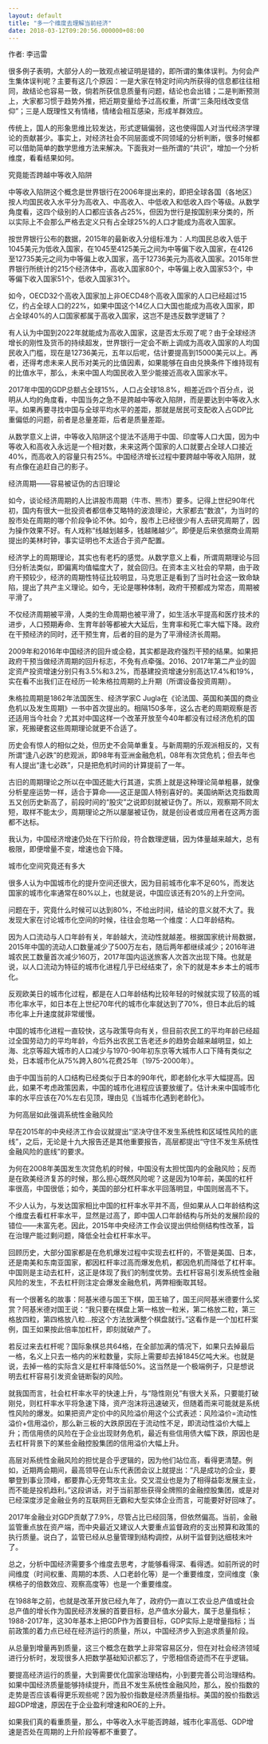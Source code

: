 ```yaml
---
layout: default
title: "多一个维度去理解当前经济"
date: 2018-03-12T09:20:56.000000+08:00
---
```


作者: 李迅雷

很多例子表明，大部分人的一致观点被证明是错的，即所谓的集体误判。为何会产生集体误判呢？主要有这几个原因：一是大家在特定时间内所获得的信息都往往相同，故结论也容易一致，倘若所获信息质量有问题，结论也会出错；二是判断预测上，大家都习惯于趋势外推，把近期变量给予过高权重，所谓“三条阳线改变信仰”；三是人既理性又有情绪，情绪会相互感染，形成羊群效应。

传统上，国人的形象思维比较发达，形式逻辑偏弱，这也使得国人对当代经济学理论的贡献甚少。事实上，对经济社会不同层面或不同领域的分析判断，很多时候都可以借助简单的数学思维方法来解决。下面我对一些所谓的“共识”，增加一个分析维度，看看结果如何。

究竟能否跨越中等收入陷阱

中等收入陷阱这个概念是世界银行在2006年提出来的，即把全球各国（各地区）按人均国民收入水平分为高收入、中高收入、中低收入和低收入四个等级。从数学角度看，这四个级别的人口都应该各占25%，但因为世行是按国别来分类的，所以实际上不会那么严格去定义只有占全球25%的人口才能成为高收入国家。

按世界银行公布的数据，2015年的最新收入分组标准为：人均国民总收入低于1045美元为低收入国家，在1045至4125美元之间为中等偏下收入国家，在4126至12735美元之间为中等偏上收入国家，高于12736美元为高收入国家。2015年世界银行所统计的215个经济体中，高收入国家80个，中等偏上收入国家53个，中等偏下收入国家51个，低收入国家31个。

如今，OECD32个高收入国家加上非OECD48个高收入国家的人口已经超过15亿，约占全球人口的22%，如果中国这个14亿人口大国也能成为高收入国家，即占全球40%的人口国家都属于高收入国家，这岂不是违反数学逻辑了？

有人认为中国到2022年就能成为高收入国家，这是否太乐观了呢？由于全球经济增长的刚性及货币的持续超发，世界银行一定会不断上调成为高收入国家的人均国民收入门槛，现在是12736美元，五年以后呢，估计要提高到15000美元以上。再者，还得考虑未来人民币对美元的比值因素，如果能够在自由兑换条件下维持现有的比值水平，那么，未来中国人均国民收入至少能接近高收入国家水平。

2017年中国的GDP总额占全球15%，人口占全球18.8%，相差近四个百分点，说明从人均的角度看，中国当务之急不是跨越中等收入陷阱，而是要达到中等收入水平。如果再要寻找中国与全球平均水平的差距，那就是居民可支配收入占GDP比重偏低的问题，前者是总量差距，后者是质量差距。

从数学意义上讲，中等收入陷阱这个提法不适用于中国、印度等人口大国，因为中等收入和高收入永远是一个相对数，未来这两个国家的人口就要占全球人口接近40%，而高收入的容量只有25%。中国经济增长过程中要跨越中等收入陷阱，就有点像在追赶自己的影子。

经济周期——容易被证伪的古旧理论

如今，谈论经济周期的人比讲股市周期（牛市、熊市）要多。记得上世纪90年代初，国内有很大一批投资者都信奉艾略特的波浪理论，大家都去“数浪”，为当时的股市处在周期的哪个阶段争论不休。如今，股市上已经很少有人去研究周期了，因为操作效果不好。有人戏称“线越划越多，钱越赌越少”。即便是后来依据商业周期提出的美林时钟，事实证明也不太适合于资产配置。

经济学上的周期理论，其实也有老朽的感觉。从数学意义上看，所谓周期理论与回归分析法类似，即偏离均值幅度大了，就会回归。在资本主义社会的早期，由于政府干预较少，经济的周期性特征比较明显，马克思正是看到了当时社会这一致命缺陷，提出了共产主义理论。如今，无论是哪种体制，政府干预都成为常态，周期被平滑了。

不仅经济周期被平滑，人类的生命周期也被平滑了，如生活水平提高和医疗技术的进步，人口预期寿命、生育年龄等都被大大延后，生育率和死亡率大幅下降。政府在干预经济的同时，还干预生育，后者的目的是为了平滑经济长周期。

2009年和2016年中国经济的回升或企稳，其实都是政府强烈干预的结果。如果把政府干预当做经济周期的回升标志，不免有点牵强。2016、2017年第二产业的固定资产投资增速分别只有3.5%和3.2%，而基建投资增速分别高达17.4%和19%，实在看不出我们正在经历一轮朱格拉周期的上升期（所谓设备投资周期）。

朱格拉周期是1862年法国医生、经济学家C Jugla在《论法国、英国和美国的商业危机以及发生周期》一书中首次提出的。相隔150多年，这么古老的周期观察是否还适用当今社会？尤其对中国这样一个改革开放至今40年都没有过经济危机的国家，死搬硬套这些周期理论就更不合适了。

历史会有惊人的相似之处，但历史不会简单重复。与新周期的乐观派相反的，又有所谓“逢八必跌”的悲观派，即98年有亚洲金融危机，08年有次贷危机；但去年也有人提出“逢七必跌”，只是把危机时间的计算提前了一年。

古旧的周期理论之所以在中国还能大行其道，实质上就是这种理论简单粗暴，就像分析星座运势一样，适合于算命——这正是国人特别喜好的。美国纳斯达克指数周五又创历史新高了，前段时间的“股灾”之说即刻就被证伪了。所以，观察期不同太短，取样不能太少，周期理论之所以屡屡被证伪，就是创设者或应用者在这两方面都不达标。

我认为，中国经济增速仍处在下行阶段，符合数理逻辑，因为体量越来越大，总有极限，即便增量不变，增速也会下降。

城市化空间究竟还有多大

很多人认为中国城市化的提升空间还很大，因为目前城市化率不足60%，而发达国家的城市化率通常在80%以上，也就是说，中国应该还有20%的上升空间。

问题在于，究竟什么时候可以达到80%，不给出时间，结论的意义就不大了。我发现大家在讨论城市化空间的时候，往往会忽略一个维度：人口年龄结构。

因为人口流动与人口年龄有关，年龄越大，流动性就越差。根据国家统计局数据，2015年中国的流动人口数量减少了500万左右，随后两年都继续减少；2016年进城农民工数量首次减少160万，2017年国内运送旅客人次首次出现下降。也就是说，以人口流动为特征的城市化进程几乎已经结束了，余下的就是本乡本土的城市化。

反观欧美日的城市化过程，都是在人口年龄结构比较年轻的时候就实现了较高的城市化率水平，如日本在上世纪70年代的城市化率就达到了70%，但日本此后的城市化率上升速度就非常缓慢。

中国的城市化进程一直较快，这与政策导向有关，但目前农民工的平均年龄已经超过全国劳动力的平均年龄，今后外出农民工告老还乡的趋势会越来越明显，如上海、北京等超大城市的人口减少与1970-90年初东京等大城市人口下降有类似之处，日本城市化从75%跨入80%花费25年（1975-2000年）。

由于中国当前的人口结构已经类似于日本的90年代，即老龄化水平大幅提高。因此，如果不考虑政策因素，中国的城市化进程应该要放缓了。估计未来中国城市化率的水平应该在70%左右见顶，理由见《当城市化遇到老龄化》。

为何高层如此强调系统性金融风险

早在2015年的中央经济工作会议就提出“坚决守住不发生系统性和区域性风险的底线”，之后，无论是十九大报告还是其他重要报告，高层都提出“守住不发生系统性金融风险的底线”的要求。

为何在2008年美国发生次贷危机的时候，中国没有太担忧国内的金融风险；反而是在欧美经济复苏的时候，那么担心既然风险呢？这是因为10年前，美国的杠杆率很高，中国很低；如今，美国的部分杠杆率水平回落明显，中国则居高不下。

不少人认为，与发达国家相比中国的杠杆率水平并不高，但如果从人口年龄结构这个维度去看杠杆率水平，显然是过高了，即中国人口年龄结构与所处的发展阶段的错位——未富先老。因此，2015年中央经济工作会议提出供给侧结构性改革，旨在治理产能过剩问题，降低全社会杠杆率水平。

回顾历史，大部分国家都是在危机爆发过程中实现去杠杆的，不管是美国、日本，还是南美和东南亚国家，都因杠杆率过高而爆发危机，都因危机而降低了杠杆率。中国则是主动去杠杆，这正是体现了我们的制度优势。去杠杆容易引发系统性金融风险的发生，不去杠杆则注定会爆发金融危机，两弊相衡取其轻。

有一个很著名的故事：阿基米德与国王下棋，国王输了，国王问阿基米德要什么奖赏？阿基米德对国王说：“我只要在棋盘上第一格放一粒米，第二格放二粒，第三格放四粒，第四格放八粒…按这个方法放满整个棋盘就行。”这看作是一个加杠杆案例，国王如果按此倍率加杠杆，即刻就破产了。

若反过来去杠杆呢？国际象棋总共64格，在全部加满的情况下，如果只去掉最后一格，名义上只去一格内的米粒数量，实际上需要却去掉1845亿吨大米。也就是说，去掉一格的实际含义是杠杆率降低50%。这当然是一个极端例子，只是想说明去杠杆容易引发资金链断裂的风险。

就我国而言，社会杠杆率水平的快速上升，与“隐性刚兑”有很大关系，只要能打破刚兑，则杠杆率水平将急速下降，资产泡沫将迅速破灭，但随着而来可能就是系统性风险的爆发。如果把资产定价中的风险溢价用这个公式表述：风险溢价=流动性溢价+信用溢价，那么新三板的大跌原因在于流动性不足，即流动性溢价大幅上升；而信用债的风险在于企业出现财务危机，最近有些信用债大幅下跌，原因也是去杠杆背景下的某些金融控股集团的信用溢价大幅上升。

高层对系统性金融风险的担忧是合乎逻辑的，因为他们站位高，看得更清楚。例如，近期两会期间，最高领导在山东代表团会议上就提出：“凡是成功的企业，要攀登到事业顶峰，都要靠心无旁骛攻主业。交叉混业也是为了相得益彰发展主业，而不能是投机趋利。”这段讲话，对于当前那些获得全牌照的金融控股集团，或是对已经深度涉足金融业务的互联网巨无霸和大型实体企业而言，可能要好好回味了。

2017年金融业对GDP贡献了7.9%，尽管占比已经回落，但依然偏高。当前，金融监管重点放在资产端，而中央最近又建议人大要重点监督政府的支出预算和政策的执行质量。说白了，监管已经从总量管理到结构调控，从树干监督到达细枝末叶了。

总之，分析中国经济需要多个维度去思考，才能够看得深、看得透。如前所说的时间维度（时间权重、周期的本质、人口老龄化等）是一个重要维度，空间维度（象棋格子的倍数效应、观察高度等）也是一个重要维度。

在1988年之前，也就是改革开放已经九年了，政府仍一直以工农业总产值或社会总产值的增长作为国民经济发展的首要目标，总产值水分最大，属于总量指标；1988-2017年，这30年基本上把GDP作为首要目标，GDP实际上是增量指标；当前政策的着力点已经在经济运行的质量，所以，中国经济步入到追求质量阶段。

从总量到增量再到质量，这三个概念在数学上非常容易区分，但在对社会经济领域进行分析时，发现很多人把数学基础知识都忘了，宁愿相信奇迹而不在乎逻辑。

要提高经济运行的质量，大到需要优化国家治理结构，小到要完善公司治理结构。如果中国经济质量能够持续提升，而且不发生系统性金融风险，那么，股价指数的走势是否应该看得更乐观些呢？因为股价指数是经济质量指标。美国的股价指数远超GDP增速，原因在于企业盈利增速和ROE的上升。

如果我们真的看重质量，那么，中等收入水平能否跨越，城市化率高低、GDP增速是否处在周期的上升阶段等都不重要了。

